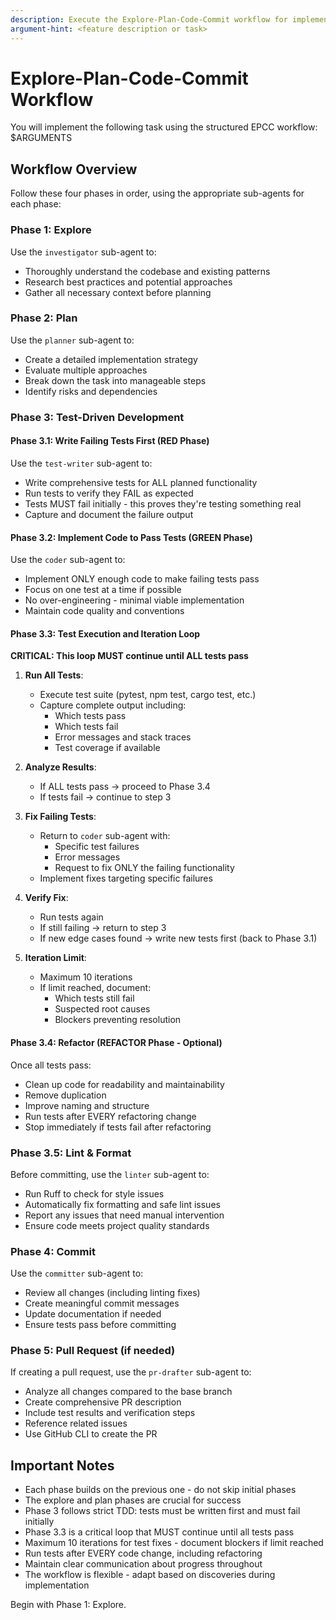 ```yaml
---
description: Execute the Explore-Plan-Code-Commit workflow for implementing features
argument-hint: <feature description or task>
---
```


# Explore-Plan-Code-Commit Workflow

You will implement the following task using the structured EPCC workflow: $ARGUMENTS

## Workflow Overview

Follow these four phases in order, using the appropriate sub-agents for each phase:

### Phase 1: Explore
Use the `investigator` sub-agent to:
- Thoroughly understand the codebase and existing patterns
- Research best practices and potential approaches
- Gather all necessary context before planning

### Phase 2: Plan
Use the `planner` sub-agent to:
- Create a detailed implementation strategy
- Evaluate multiple approaches
- Break down the task into manageable steps
- Identify risks and dependencies

### Phase 3: Test-Driven Development

#### Phase 3.1: Write Failing Tests First (RED Phase)
Use the `test-writer` sub-agent to:
- Write comprehensive tests for ALL planned functionality
- Run tests to verify they FAIL as expected
- Tests MUST fail initially - this proves they're testing something real
- Capture and document the failure output

#### Phase 3.2: Implement Code to Pass Tests (GREEN Phase)
Use the `coder` sub-agent to:
- Implement ONLY enough code to make failing tests pass
- Focus on one test at a time if possible
- No over-engineering - minimal viable implementation
- Maintain code quality and conventions

#### Phase 3.3: Test Execution and Iteration Loop
**CRITICAL: This loop MUST continue until ALL tests pass**

1. **Run All Tests**:
   - Execute test suite (pytest, npm test, cargo test, etc.)
   - Capture complete output including:
     - Which tests pass
     - Which tests fail
     - Error messages and stack traces
     - Test coverage if available

2. **Analyze Results**:
   - If ALL tests pass → proceed to Phase 3.4
   - If tests fail → continue to step 3

3. **Fix Failing Tests**:
   - Return to `coder` sub-agent with:
     - Specific test failures
     - Error messages
     - Request to fix ONLY the failing functionality
   - Implement fixes targeting specific failures

4. **Verify Fix**:
   - Run tests again
   - If still failing → return to step 3
   - If new edge cases found → write new tests first (back to Phase 3.1)

5. **Iteration Limit**:
   - Maximum 10 iterations
   - If limit reached, document:
     - Which tests still fail
     - Suspected root causes
     - Blockers preventing resolution

#### Phase 3.4: Refactor (REFACTOR Phase - Optional)
Once all tests pass:
- Clean up code for readability and maintainability
- Remove duplication
- Improve naming and structure
- Run tests after EVERY refactoring change
- Stop immediately if tests fail after refactoring

### Phase 3.5: Lint & Format
Before committing, use the `linter` sub-agent to:
- Run Ruff to check for style issues
- Automatically fix formatting and safe lint issues
- Report any issues that need manual intervention
- Ensure code meets project quality standards

### Phase 4: Commit
Use the `committer` sub-agent to:
- Review all changes (including linting fixes)
- Create meaningful commit messages
- Update documentation if needed
- Ensure tests pass before committing

### Phase 5: Pull Request (if needed)
If creating a pull request, use the `pr-drafter` sub-agent to:
- Analyze all changes compared to the base branch
- Create comprehensive PR description
- Include test results and verification steps
- Reference related issues
- Use GitHub CLI to create the PR

## Important Notes
- Each phase builds on the previous one - do not skip initial phases
- The explore and plan phases are crucial for success
- Phase 3 follows strict TDD: tests must be written first and must fail initially
- Phase 3.3 is a critical loop that MUST continue until all tests pass
- Maximum 10 iterations for test fixes - document blockers if limit reached
- Run tests after EVERY code change, including refactoring
- Maintain clear communication about progress throughout
- The workflow is flexible - adapt based on discoveries during implementation

Begin with Phase 1: Explore.